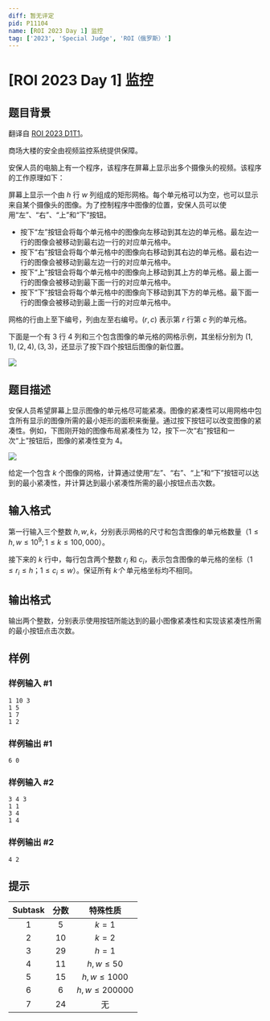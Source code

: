 ```yaml
---
diff: 暂无评定
pid: P11104
name: [ROI 2023 Day 1] 监控
tag: ['2023', 'Special Judge', 'ROI（俄罗斯）']
---
```

# [ROI 2023 Day 1] 监控
## 题目背景

翻译自 [ROI 2023 D1T1](https://neerc.ifmo.ru/school/archive/2022-2023/ru-olymp-roi-2023-day1.pdf)。

商场大楼的安全由视频监控系统提供保障。

安保人员的电脑上有一个程序，该程序在屏幕上显示出多个摄像头的视频。该程序的工作原理如下：

屏幕上显示一个由 $h$ 行 $w$ 列组成的矩形网格。每个单元格可以为空，也可以显示来自某个摄像头的图像。为了控制程序中图像的位置，安保人员可以使用“左”、“右”、“上”和“下”按钮。

- 按下“左”按钮会将每个单元格中的图像向左移动到其左边的单元格。最左边一行的图像会被移动到最右边一行的对应单元格中。
- 按下“右”按钮会将每个单元格中的图像向右移动到其右边的单元格。最右边一行的图像会被移动到最左边一行的对应单元格中。
- 按下“上”按钮会将每个单元格中的图像向上移动到其上方的单元格。最上面一行的图像会被移动到最下面一行的对应单元格中。
- 按下“下”按钮会将每个单元格中的图像向下移动到其下方的单元格。最下面一行的图像会被移动到最上面一行的对应单元格中。

网格的行由上至下编号，列由左至右编号。$(r, c)$ 表示第 $r$ 行第 $c$ 列的单元格。

下面是一个有 $3$ 行 $4$ 列和三个包含图像的单元格的网格示例，其坐标分别为 $(1, 1),(2, 4),(3, 3)$，还显示了按下四个按钮后图像的新位置。

![](https://cdn.luogu.com.cn/upload/image_hosting/x6a027tt.png)
## 题目描述

安保人员希望屏幕上显示图像的单元格尽可能紧凑。图像的紧凑性可以用网格中包含所有显示的图像所需的最小矩形的面积来衡量。通过按下按钮可以改变图像的紧凑性。例如，下图刚开始的图像布局紧凑性为 $12$，按下一次“右”按钮和一次“上”按钮后，图像的紧凑性变为 $4$。

![](https://cdn.luogu.com.cn/upload/image_hosting/z3etvoy5.png)

给定一个包含 $k$ 个图像的网格，计算通过使用“左”、“右”、“上”和“下”按钮可以达到的最小紧凑性，并计算达到最小紧凑性所需的最小按钮点击次数。
## 输入格式

第一行输入三个整数 $h,w,k$，分别表示网格的尺寸和包含图像的单元格数量（$1 \le h, w \le 10^9;1 \le k \le 100,000$）。

接下来的 $k$ 行中，每行包含两个整数 $r_i$ 和 $c_i$，表示包含图像的单元格的坐标（$1 \le r_i \le h；1 \le c_i \le w$）。保证所有 $k个$ 单元格坐标均不相同。
## 输出格式

输出两个整数，分别表示使用按钮所能达到的最小图像紧凑性和实现该紧凑性所需的最小按钮点击次数。
## 样例

### 样例输入 #1
```
1 10 3
1 5
1 7
1 2
```
### 样例输出 #1
```
6 0
```
### 样例输入 #2
```
3 4 3
1 1
3 4
1 4
```
### 样例输出 #2
```
4 2
```
## 提示

| Subtask | 分数 | 特殊性质 |
| :----------: | :----------: | :----------: |
| $1$ | $5$ | $k=1$ |
| $2$ | $10$ | $k=2$ |
| $3$ | $29$ | $h=1$ |
| $4$ | $11$ | $h,w\le50$ |
| $5$ | $15$ | $h,w\le1000$ |
| $6$ | $6$ | $h,w\le200000$ |
| $7$ | $24$ | 无 |
